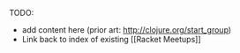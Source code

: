 TODO:

* add content here (prior art: http://clojure.org/start_group)
* Link back to index of existing [[Racket Meetups]]